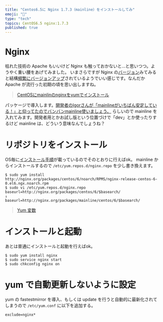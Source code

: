 ```yaml
---
title: "Centos6.5に Nginx 1.7.3（mainline）をインストールしてみ"
emoji: "📝"
type: "tech"
topics: CentOS6.5 nginx:1.7.3
published: true
---
```


# Nginx
枯れた技術の Apache もいいけど Nginx も触っておかないと…と思いつつ。ようやく重い腰をあげてみました。
いまさらですが Nginx の[バージョン](http://nginx.org/)みてみると結構[頻繁にバージョンアップ](http://wiki.nginx.org/Install)されているようでいい感じです。なんだか Apache が流行った初期の頃を思い出しますね。

> [CentOSにmainlinのnginxをyumでインストール](http://nextat.co.jp/staff/archives/23)

パッケージで導入します。[開発者のIgorさんが「mainlineがいちばん安定している！」と仰ってたのでバンバンmainline使いましょう。](http://heartbeats.jp/hbblog/2014/06/centosmainlinnginxyum.html) らしいので mainline を入れてみます。開発者用とかお試し版という位置づけで「dev」とか使ったりするけど mainline は、どういう意味なんでしょうね？

# リポジトリをインストール
OS毎に[インストール手順](http://wiki.nginx.org/Install)が載っているのでそのとおりに行えばok。
mainline からインストールするので ```/etc/yum.repos.d/nginx.repo``` を少し書き換えます。

```
$ sudo yum install http://nginx.org/packages/centos/6/noarch/RPMS/nginx-release-centos-6-0.el6.ngx.noarch.rpm
$ sudo vi /etc/yum.repos.d/nginx.repo
baseurl=http://nginx.org/packages/centos/6/$basearch/
↓
baseurl=http://nginx.org/packages/mainline/centos/6/$basearch/
```

> [Yum 変数](https://access.redhat.com/documentation/ja-JP/Red_Hat_Enterprise_Linux/6/html/Deployment_Guide/sec-Using_Yum_Variables.html)

# インストールと起動
あとは普通にインストールと起動を行えばok。

```
$ sudo yum install nginx
$ sudo service nginx start
$ sudo chkconfig nginx on
```

# yum で自動更新しないように設定
yum の fastestmirror を導入、もしくは update を行うと自動的に最新化されてしまうので ```/etc/yum.conf``` に以下を追加する。

```
exclude=nginx*
```

